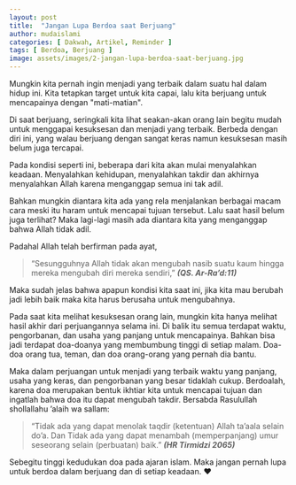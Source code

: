 ```yaml
---
layout: post
title:  "Jangan Lupa Berdoa saat Berjuang"
author: mudaislami
categories: [ Dakwah, Artikel, Reminder ]
tags: [ Berdoa, Berjuang ]
image: assets/images/2-jangan-lupa-berdoa-saat-berjuang.jpg
---
```

Mungkin kita pernah ingin menjadi yang terbaik dalam suatu hal dalam hidup ini. Kita tetapkan target untuk kita capai, lalu kita berjuang untuk mencapainya dengan "mati-matian".
 
Di saat berjuang, seringkali kita lihat seakan-akan orang lain begitu mudah untuk menggapai kesuksesan dan menjadi yang terbaik. Berbeda dengan diri ini, yang walau berjuang dengan sangat keras namun kesuksesan masih belum juga tercapai.
 
Pada kondisi seperti ini, beberapa dari kita akan mulai menyalahkan keadaan. Menyalahkan kehidupan, menyalahkan takdir dan akhirnya menyalahkan Allah karena menganggap semua ini tak adil.
 
Bahkan mungkin diantara kita ada yang rela menjalankan berbagai macam cara meski itu haram untuk mencapai tujuan tersebut. Lalu saat hasil belum juga terlihat? Maka lagi-lagi masih ada diantara kita yang menganggap bahwa Allah tidak adil.
 
Padahal Allah telah berfirman pada ayat,
 
>“Sesungguhnya Allah tidak akan mengubah nasib suatu kaum hingga mereka mengubah diri mereka sendiri,” ***(QS. Ar-Ra’d:11)***
 
Maka sudah jelas bahwa apapun kondisi kita saat ini, jika kita mau berubah jadi lebih baik maka kita harus berusaha untuk mengubahnya.
 
Pada saat kita melihat kesuksesan orang lain, mungkin kita hanya melihat hasil akhir dari perjuangannya selama ini. Di balik itu semua terdapat waktu, pengorbanan, dan usaha yang panjang untuk mencapainya. Bahkan bisa jadi terdapat doa-doanya yang membumbung tinggi di setiap malam. Doa-doa orang tua, teman, dan doa orang-orang yang pernah dia bantu.
 
Maka dalam perjuangan untuk menjadi yang terbaik waktu yang panjang, usaha yang keras, dan pengorbanan yang besar tidaklah cukup. Berdoalah, karena doa merupakan bentuk ikhtiar kita untuk mencapai tujuan dan ingatlah bahwa doa itu dapat mengubah takdir. Bersabda Rasulullah shollallahu ’alaih wa sallam: 
 
>“Tidak ada yang dapat menolak taqdir (ketentuan) Allah ta’aala selain do’a. Dan Tidak ada yang dapat menambah (memperpanjang) umur seseorang selain (perbuatan) baik.” ***(HR Tirmidzi 2065)***
 
Sebegitu tinggi kedudukan doa pada ajaran islam. Maka jangan pernah lupa untuk berdoa dalam berjuang dan di setiap keadaan. :heart: